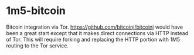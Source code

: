 # 1m5-bitcoin
Bitcoin integration via Tor.
https://github.com/bitcoinj/bitcoinj would have been a great start except that it makes direct connections via HTTP instead of Tor. This will require forking and replacing the HTTP portion with 1M5 routing to the Tor service.
